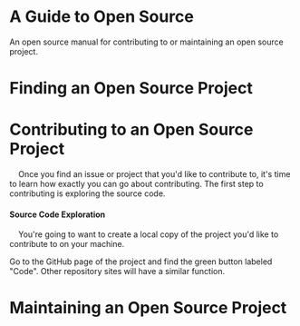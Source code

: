 # A Guide to Open Source

An open source manual for contributing to or maintaining an open source project.

# Finding an Open Source Project

# Contributing to an Open Source Project

&nbsp;&nbsp;&nbsp;&nbsp;Once you find an issue or project that you'd like to contribute to, it's time to learn how exactly you can go about contributing. The first step to contributing is exploring the source code.
#### Source Code Exploration
&nbsp;&nbsp;&nbsp;&nbsp;You're going to want to create a local copy of the project you'd like to contribute to on your machine.

Go to the GitHub page of the project and find the green button labeled "Code". 
Other repository sites will have a similar function. 

# Maintaining an Open Source Project